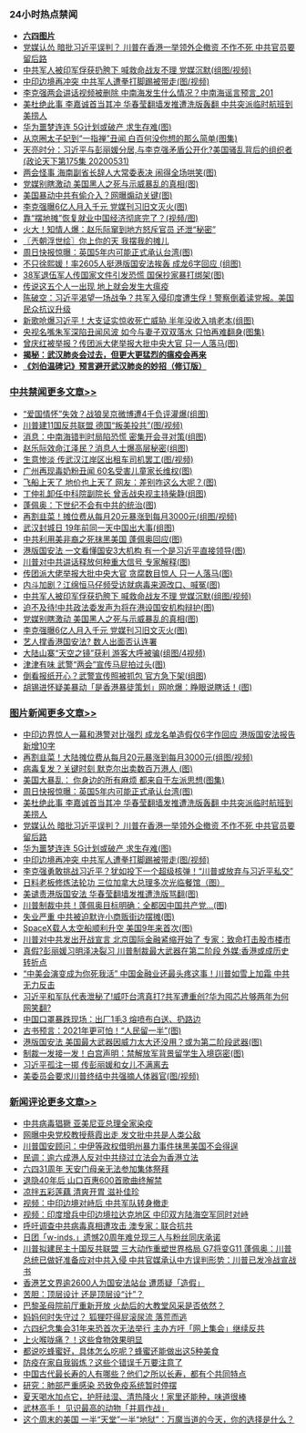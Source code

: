 <div class="catlist">
<h3>24小时热点禁闻</h3>
<ul>
<li><b><a href="64photo" target="_blank">六四图片</a></b></li>
<li><a href="https://github.com/fqnews/bnews/blob/master/topimagenews/20200531/1337471.md">党媒认怂 暗批习近平误判？ 川普在香港一举领外企撤资 不作不死 中共官员要留后路</a></li>
<li><a href="https://github.com/fqnews/bnews/blob/master/cbnews/20200601/1337694.md">中共军人被印军俘获扔胯下 喊救命战友不理 党媒沉默(组图/视频)</a></li>
<li><a href="https://github.com/fqnews/bnews/blob/master/topimagenews/20200531/1337457.md">中印边境再冲突 中共军人遭拳打脚踢被带走(图/视频)</a></li>
<li><a href="https://github.com/fqnews/bnews/blob/master/comments/20200601/1337588.md">李克强两会讲话视频被删除 中南海发生什么情况？中南海谣言预言_201</a></li>
<li><a href="https://github.com/fqnews/bnews/blob/master/topimagenews/20200531/1337513.md">美杜绝此事 李嘉诚首当其冲 华春莹翻墙发推遭洗版轰翻 中共突派临时航班到美捞人</a></li>
<li><a href="https://github.com/fqnews/bnews/blob/master/topimagenews/20200531/1337458.md">华为噩梦连连 5G计划或破产 求生存难(图)</a></li>
<li><a href="https://github.com/fqnews/bnews/blob/master/yule/20200601/1337530.md">从京圈太子妃到“一指禅”丑闻 白百何没你想的那么简单(图集)</a></li>
<li><a href="https://github.com/fqnews/bnews/blob/master/cbnews/20200601/1337593.md">天亮时分：习近平与彭丽媛分居,与李克强矛盾公开化?美国骚乱背后的组织者(政论天下第175集 20200531) </a></li>
<li><a href="https://github.com/fqnews/bnews/blob/master/cbnews/20200601/1337620.md">两会怪事 海南副省长辞人大常委表决 闹得全场哄笑(图)</a></li>
<li><a href="https://github.com/fqnews/bnews/blob/master/cbnews/20200601/1337692.md">党媒别瞎激动 美国黑人之死与示威暴乱的真相(图)</a></li>
<li><a href="https://github.com/fqnews/bnews/blob/master/cnnews/20200601/1337612.md">美国暴动中共有偷介入？网曝煽动关键(图)</a></li>
<li><a href="https://github.com/fqnews/bnews/blob/master/cbnews/20200601/1337687.md">李克强曝6亿人月入千元 党媒刊习旧文灭火(图)</a></li>
<li><a href="https://github.com/fqnews/bnews/blob/master/cbnews/20200531/1337492.md">靠“摆地摊”恢复就业中国经济彻底完了？(视频/图)</a></li>
<li><a href="https://github.com/fqnews/bnews/blob/master/comments/20200601/1337614.md">火大！知情人爆：赵乐际窜到地方怒斥官员 还泄“秘密”</a></li>
<li><a href="https://github.com/fqnews/bnews/blob/master/ssgc/20200601/1337578.md">〖兲朝浮世绘〗你上你的天 我摆我的摊儿</a></li>
<li><a href="https://github.com/fqnews/bnews/blob/master/topimagenews/20200601/1337606.md">周日快报惊曝：英国5年内可能正式承认台湾(图)</a></li>
<li><a href="https://github.com/fqnews/bnews/blob/master/yule/20200601/1337562.md">不只徐熙媛！率2605人挺港版国安法挨轰 成龙6字回应 (组图)</a></li>
<li><a href="https://github.com/fqnews/bnews/blob/master/cbnews/20200531/1337466.md">38军退伍军人传国家文件引发恐慌 国保抄家暴打绑架(图)</a></li>
<li><a href="https://github.com/fqnews/bnews/blob/master/lifebaike/20200601/1337616.md">传说这五个人一出现 地上就会发生大瘟疫</a></li>
<li><a href="https://github.com/fqnews/bnews/blob/master/cbnews/20200601/1337589.md">陈破空：习近平渴望一场战争？共军入侵印度遭生俘！警察倒着读党报。美国民众抗议升级 </a></li>
<li><a href="https://github.com/fqnews/bnews/blob/master/yule/20200601/1337566.md">新歌呛爆习近平！大支证实惊收死亡威胁 半年没收入啃老本(组图)</a></li>
<li><a href="https://github.com/fqnews/bnews/blob/master/yule/20200601/1337677.md">央视名嘴朱军深陷丑闻风波 如今与妻子双双落水 只怕再难翻身(图集)</a></li>
<li><a href="https://github.com/fqnews/bnews/blob/master/cbnews/20200601/1337621.md">曾庆红被举报？传团派大佬举报大批中央大官 只一人落马(图)</a></li>
<li><b><a href="https://github.com/fqnews/bnews/blob/master/comments/20200211/1275071.md" target="_blank">揭秘：武汉肺炎会过去，但更大更猛烈的瘟疫会再来</a></b></li>
<li><b><a href="https://github.com/fqnews/bnews/blob/master/comments/20200207/1272816.md" target="_blank">《刘伯温碑记》预言避开武汉肺炎的妙招（修订版）</a></b></li>
</ul>
</div>

<div class="catlist">
<h3><a href="https://github.com/fqnews/bnews/blob/master/cbnews/" target="_blank">中共禁闻</a><span><a href="https://github.com/fqnews/bnews/blob/master/cbnews/" target="_blank" rel="nofollow">更多文章>></a></span></h3>
<ul>
<li><a href="https://github.com/fqnews/bnews/blob/master/cbnews/20200601/1337863.md" target="_blank">“爱国情怀”失效？战狼吴京微博遭4千负评灌爆(组图)</a></li>
<li><a href="https://github.com/fqnews/bnews/blob/master/cbnews/20200601/1337856.md" target="_blank">川普建11国反共联盟 德国“叛美投共”(图/视频)</a></li>
<li><a href="https://github.com/fqnews/bnews/blob/master/cbnews/20200601/1337848.md" target="_blank">消息：中南海错判时局陷恐慌 密集开会寻对策(组图)</a></li>
<li><a href="https://github.com/fqnews/bnews/blob/master/cbnews/20200601/1337847.md" target="_blank">赵乐际效命江泽民？消息人士爆高层秘密(组图)</a></li>
<li><a href="https://github.com/fqnews/bnews/blob/master/cbnews/20200601/1337841.md" target="_blank">生意惨淡 传武汉江岸区出租车司机罢工(图/视频)</a></li>
<li><a href="https://github.com/fqnews/bnews/blob/master/cbnews/20200601/1337838.md" target="_blank">广州再现毒奶粉丑闻 60名受害儿童家长维权(图)</a></li>
<li><a href="https://github.com/fqnews/bnews/blob/master/cbnews/20200601/1337828.md" target="_blank">飞船上天了 地价也上天了 网友：差别咋这么大呢？(图)</a></li>
<li><a href="https://github.com/fqnews/bnews/blob/master/cbnews/20200601/1337813.md" target="_blank">丁仲礼卸任中科院副院长 曾舌战央视主持柴静(组图)</a></li>
<li><a href="https://github.com/fqnews/bnews/blob/master/cbnews/20200601/1337812.md" target="_blank">蓬佩奥：下世纪不会有中共的统治(图)</a></li>
<li><a href="https://github.com/fqnews/bnews/blob/master/cbnews/20200601/1337781.md" target="_blank">再割韭菜！摊位费从每月20元暴涨到每月3000元(组图/视频)</a></li>
<li><a href="https://github.com/fqnews/bnews/blob/master/cbnews/20200601/1337760.md" target="_blank">武汉封城日 19年前同一天中国出大事(组图)</a></li>
<li><a href="https://github.com/fqnews/bnews/blob/master/cbnews/20200601/1337745.md" target="_blank">中共利用美非裔之死抹黑美国 蓬佩奥回应(图)</a></li>
<li><a href="https://github.com/fqnews/bnews/blob/master/cbnews/20200601/1337737.md" target="_blank">港版国安法 一文看懂国安3大机构 有一个是习近平直接领导(图)</a></li>
<li><a href="https://github.com/fqnews/bnews/blob/master/cbnews/20200601/1337725.md" target="_blank">川普对中共讲话释放何种重大信号 专家解释(图)</a></li>
<li><a href="https://github.com/fqnews/bnews/blob/master/cbnews/20200601/1337715.md" target="_blank">传团派大佬举报大批中央大官 贪腐数目惊人 只一人落马(图)</a></li>
<li><a href="https://github.com/fqnews/bnews/blob/master/cbnews/20200601/1337705.md" target="_blank">内斗加剧？江绵恒马仔频受访就病毒来源改口、喊冤(图)</a></li>
<li><a href="https://github.com/fqnews/bnews/blob/master/cbnews/20200601/1337694.md" target="_blank">中共军人被印军俘获扔胯下 喊救命战友不理 党媒沉默(组图/视频)</a></li>
<li><a href="https://github.com/fqnews/bnews/blob/master/cbnews/20200601/1337693.md" target="_blank">迫不及待!中共政法委发声为将在港设国安机构辩护(图)</a></li>
<li><a href="https://github.com/fqnews/bnews/blob/master/cbnews/20200601/1337692.md" target="_blank">党媒别瞎激动 美国黑人之死与示威暴乱的真相(图)</a></li>
<li><a href="https://github.com/fqnews/bnews/blob/master/cbnews/20200601/1337687.md" target="_blank">李克强曝6亿人月入千元 党媒刊习旧文灭火(图)</a></li>
<li><a href="https://github.com/fqnews/bnews/blob/master/cbnews/20200601/1337678.md" target="_blank">艺人撑香港国安法? 数人出面否认连署</a></li>
<li><a href="https://github.com/fqnews/bnews/blob/master/cbnews/20200601/1337672.md" target="_blank">大陆山寨“天空之镜”获利 游客大呼被骗(组图/4视频)</a></li>
<li><a href="https://github.com/fqnews/bnews/blob/master/cbnews/20200601/1337662.md" target="_blank">津津有味 武警“两会”宣传马屁拍过头(图)</a></li>
<li><a href="https://github.com/fqnews/bnews/blob/master/cbnews/20200601/1337661.md" target="_blank">倒看报纸开心？武警宣传照被抓包 官方急下架(组图)</a></li>
<li><a href="https://github.com/fqnews/bnews/blob/master/cbnews/20200601/1337643.md" target="_blank">胡锡进怀疑美暴动「是香港暴徒策划」网呛爆：睁眼说瞎话！(图)</a></li>

</ul>
</div>
<div class="catlist">
<h3><a href="https://github.com/fqnews/bnews/blob/master/topimagenews/" target="_blank">图片新闻</a><span><a href="https://github.com/fqnews/bnews/blob/master/topimagenews/" target="_blank" rel="nofollow">更多文章>></a></span></h3>
<ul>
<li><a href="https://github.com/fqnews/bnews/blob/master/topimagenews/20200601/1337840.md" target="_blank">中印边界惊人一幕和港警对比强烈 成龙名单造假仅6字作回应 港版国安法报告新增10字</a></li>
<li><a href="https://github.com/fqnews/bnews/blob/master/topimagenews/20200601/1337811.md" target="_blank">再割韭菜！大陆摊位费从每月20元暴涨到每月3000元(组图/视频)</a></li>
<li><a href="https://github.com/fqnews/bnews/blob/master/topimagenews/20200601/1337808.md" target="_blank">病毒复发？关键时刻 默克尔出卖数百万港人 (图)</a></li>
<li><a href="https://github.com/fqnews/bnews/blob/master/topimagenews/20200601/1337752.md" target="_blank">美国大暴乱： 你身边的所有麻烦 都来自于左派思想(图集)</a></li>
<li><a href="https://github.com/fqnews/bnews/blob/master/topimagenews/20200601/1337606.md" target="_blank">周日快报惊曝：英国5年内可能正式承认台湾(图)</a></li>
<li><a href="https://github.com/fqnews/bnews/blob/master/topimagenews/20200531/1337513.md" target="_blank">美杜绝此事 李嘉诚首当其冲 华春莹翻墙发推遭洗版轰翻 中共突派临时航班到美捞人</a></li>
<li><a href="https://github.com/fqnews/bnews/blob/master/topimagenews/20200531/1337471.md" target="_blank">党媒认怂 暗批习近平误判？ 川普在香港一举领外企撤资 不作不死 中共官员要留后路</a></li>
<li><a href="https://github.com/fqnews/bnews/blob/master/topimagenews/20200531/1337458.md" target="_blank">华为噩梦连连 5G计划或破产 求生存难(图)</a></li>
<li><a href="https://github.com/fqnews/bnews/blob/master/topimagenews/20200531/1337457.md" target="_blank">中印边境再冲突 中共军人遭拳打脚踢被带走(图/视频)</a></li>
<li><a href="https://github.com/fqnews/bnews/blob/master/topimagenews/20200531/1337393.md" target="_blank">李克强勇敢挑战习近平？犹如投下一个超级核弹！“川普或放弃与习近平私交”</a></li>
<li><a href="https://github.com/fqnews/bnews/blob/master/comments/20200531/1337359.md" target="_blank">日料老板修炼法轮功 三位加拿大总理多次光临餐馆（图）</a></li>
<li><a href="https://github.com/fqnews/bnews/blob/master/topimagenews/20200531/1337292.md" target="_blank">美谴责港版国安法 华春莹翻墙发推遭洗版骂翻(图)</a></li>
<li><a href="https://github.com/fqnews/bnews/blob/master/topimagenews/20200531/1337255.md" target="_blank">川普制裁中共！蓬佩奥目标明确：全都因中国共产党&#8230;(图)</a></li>
<li><a href="https://github.com/fqnews/bnews/blob/master/topimagenews/20200531/1337218.md" target="_blank">失业严重 中共被迫默许小商贩街边摆摊(图)</a></li>
<li><a href="https://github.com/fqnews/bnews/blob/master/topimagenews/20200531/1337132.md" target="_blank">SpaceX载人太空船顺利升空 美国9年来首次(图)</a></li>
<li><a href="https://github.com/fqnews/bnews/blob/master/topimagenews/20200530/1337051.md" target="_blank">川普对中共发出开战宣言 北京国际金融紧缩开始了 专家：致命打击股市楼市</a></li>
<li><a href="https://github.com/fqnews/bnews/blob/master/topimagenews/20200530/1337026.md" target="_blank">真假?彭丽媛习明泽决裂习 川普制裁最大武器在第二阶段 外媒:香港或成历史转折点</a></li>
<li><a href="https://github.com/fqnews/bnews/blob/master/topimagenews/20200530/1337000.md" target="_blank">“中美会演变成为你死我活” 中国金融业还最头疼这事！川普如雪上加霜 中共无力反击</a></li>
<li><a href="https://github.com/fqnews/bnews/blob/master/topimagenews/20200530/1336999.md" target="_blank">习近平和军队代表泄秘了!威吓台湾真打?共军遭重创?华为囤芯片够两年为何网笑翻?</a></li>
<li><a href="https://github.com/fqnews/bnews/blob/master/topimagenews/20200530/1336948.md" target="_blank">中国口罩暴跌现场：出厂1毛3 熔喷布白送、扔路边</a></li>
<li><a href="https://github.com/fqnews/bnews/blob/master/topimagenews/20200530/1336912.md" target="_blank">古书预言：2021年更可怕！“人民留一半”(图)</a></li>
<li><a href="https://github.com/fqnews/bnews/blob/master/topimagenews/20200530/1336860.md" target="_blank">港版国安法 美国最大武器因威力太大还没用？或为第二阶段武器(图)</a></li>
<li><a href="https://github.com/fqnews/bnews/blob/master/topimagenews/20200530/1336772.md" target="_blank">制裁一发接一发！白宫声明：禁解放军背景留学生入境窃密(图)</a></li>
<li><a href="https://github.com/fqnews/bnews/blob/master/topimagenews/20200530/1336686.md" target="_blank">习近平孤注一掷 传彭丽媛和女儿不满离去</a></li>
<li><a href="https://github.com/fqnews/bnews/blob/master/topimagenews/20200530/1336685.md" target="_blank">美委员会要求川普终结中共强摘人体器官(图/视频)</a></li>

</ul>
</div>
<div class="catlist">
<h3><a href="https://github.com/fqnews/bnews/blob/master/comments/" target="_blank">新闻评论</a><span><a href="https://github.com/fqnews/bnews/blob/master/comments/" target="_blank" rel="nofollow">更多文章>></a></span></h3>
<ul>
<li><a href="https://github.com/fqnews/bnews/blob/master/comments/20200601/1337868.md" target="_blank">中共病毒猖獗 亚美尼亚总理全家染疫</a></li>
<li><a href="https://github.com/fqnews/bnews/blob/master/comments/20200601/1337844.md" target="_blank">网曝中央党校教授蔡霞出走 发文批中共是人类公敌</a></li>
<li><a href="https://github.com/fqnews/bnews/blob/master/comments/20200601/1337843.md" target="_blank">川普国安顾问：中伊等政权借明州暴力事件抹黑美国不会得逞</a></li>
<li><a href="https://github.com/fqnews/bnews/blob/master/comments/20200601/1337842.md" target="_blank">民调：逾六成港人反对中共绕过立法会为香港立法</a></li>
<li><a href="https://github.com/fqnews/bnews/blob/master/comments/20200601/1337836.md" target="_blank">六四31周年 天安门母亲无法参加集体祭拜</a></li>
<li><a href="https://github.com/fqnews/bnews/blob/master/comments/20200601/1337835.md" target="_blank">退隐40年后 山口百惠600首歌曲终解禁</a></li>
<li><a href="https://github.com/fqnews/bnews/blob/master/comments/20200601/1337834.md" target="_blank">凉拌五彩莲藕 清爽开胃 滋补佳珍</a></li>
<li><a href="https://github.com/fqnews/bnews/blob/master/comments/20200601/1337825.md" target="_blank">视频：中印边境对峙后 中共军队转身撤走</a></li>
<li><a href="https://github.com/fqnews/bnews/blob/master/comments/20200601/1337819.md" target="_blank">视频：印度增兵中印边境拉达克地区 中印双方陆海空军同时对峙</a></li>
<li><a href="https://github.com/fqnews/bnews/blob/master/comments/20200601/1337810.md" target="_blank">呼吁调查中共病毒真相遭攻击 澳专家：联合抗共</a></li>
<li><a href="https://github.com/fqnews/bnews/blob/master/comments/20200601/1337807.md" target="_blank">日团「w-inds.」遗憾20周年难兑现三人与粉丝同庆承诺</a></li>
<li><a href="https://github.com/fqnews/bnews/blob/master/comments/20200601/1337803.md" target="_blank">川普拟建民主十国反共联盟 三大动作重塑世界格局 G7将变G11 蓬佩奥：川普总统已做好准备应对中共入侵 中共官媒承认中方误判形势：川普已发冷战宣战书</a></li>
<li><a href="https://github.com/fqnews/bnews/blob/master/comments/20200601/1337800.md" target="_blank">香港艺文界逾2600人为国安法站台 遭质疑「造假」</a></li>
<li><a href="https://github.com/fqnews/bnews/blob/master/comments/20200601/1337761.md" target="_blank">苦胆：顶层设计 还是顶层设“计”？</a></li>
<li><a href="https://github.com/fqnews/bnews/blob/master/comments/20200601/1337755.md" target="_blank">巴黎圣母院前厅重新开放 火劫后的大教堂风采是否依然？</a></li>
<li><a href="https://github.com/fqnews/bnews/blob/master/comments/20200601/1337754.md" target="_blank">妈妈何时失守过？ 狐狸吓得屁滚尿流 落荒而逃</a></li>
<li><a href="https://github.com/fqnews/bnews/blob/master/comments/20200601/1337733.md" target="_blank">六四纪念集会31年来恐首次无法举行 主办方吁「网上集会」继续反共</a></li>
<li><a href="https://github.com/fqnews/bnews/blob/master/comments/20200601/1337732.md" target="_blank">上火喉咙痛？！这些食物效果明显</a></li>
<li><a href="https://github.com/fqnews/bnews/blob/master/comments/20200601/1337731.md" target="_blank">都说吃蜂蜜好，具体怎么吃呢？蜂蜜还能做出这5种美食</a></li>
<li><a href="https://github.com/fqnews/bnews/blob/master/comments/20200601/1337730.md" target="_blank">防疫在家自我锻炼？这些个错误千万要注意了</a></li>
<li><a href="https://github.com/fqnews/bnews/blob/master/comments/20200601/1337729.md" target="_blank">中国古代最长寿的人有哪些？他们之所以长寿，都有个共同特点</a></li>
<li><a href="https://github.com/fqnews/bnews/blob/master/comments/20200601/1337728.md" target="_blank">研究：肺部严重感染 恐致免疫系统暂时停摆</a></li>
<li><a href="https://github.com/fqnews/bnews/blob/master/comments/20200601/1337720.md" target="_blank">夏天喝水加点它，护肝祛湿、清热降火！家里还能种，味道很棒</a></li>
<li><a href="https://github.com/fqnews/bnews/blob/master/comments/20200601/1337719.md" target="_blank">武林高手！ 见识最高的动物「并肩作战」</a></li>
<li><a href="https://github.com/fqnews/bnews/blob/master/comments/20200601/1337718.md" target="_blank">这个周末的美国 一半“天堂”一半“地狱”：万魔当道的今天，你的选择是什么？</a></li>

</ul>
</div>